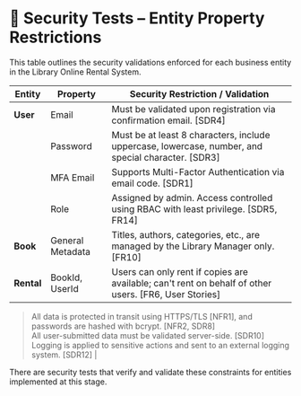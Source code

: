 # 🔐 Security Tests – Entity Property Restrictions

This table outlines the security validations enforced for each business entity in the Library Online Rental System.

| **Entity**     | **Property**          | **Security Restriction / Validation**                                                                                          |
|----------------|-----------------------|-------------------------------------------------------------------------------------------------------------------------------|
| **User**       | Email                 | Must be validated upon registration via confirmation email. [SDR4]                                                             |
|                | Password              | Must be at least 8 characters, include uppercase, lowercase, number, and special character. [SDR3]                            |
|                | MFA Email             | Supports Multi-Factor Authentication via email code. [SDR1]                                                                    |
|                | Role                  | Assigned by admin. Access controlled using RBAC with least privilege. [SDR5, FR14]                                             |
| **Book**       | General Metadata      | Titles, authors, categories, etc., are managed by the Library Manager only. [FR10]                                             |
| **Rental**     | BookId, UserId        | Users can only rent if copies are available; can't rent on behalf of other users. [FR6, User Stories]                          |

> All data is protected in transit using HTTPS/TLS [NFR1], and passwords are hashed with bcrypt. [NFR2, SDR8]  
> All user-submitted data must be validated server-side. [SDR10]  
> Logging is applied to sensitive actions and sent to an external logging system. [SDR12]                                                                          |

There are security tests that verify and validate these constraints for entities implemented at this stage.